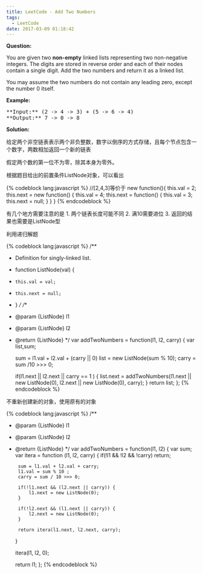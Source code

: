 ```yaml
---
title: LeetCode - Add Two Numbers
tags:
  - LeetCode
date: 2017-03-09 01:18:42
---
```


**Question:**

You are given two **non-empty** linked lists representing two non-negative integers. The digits are stored in reverse order and each of their nodes contain a single digit. Add the two numbers and return it as a linked list.

You may assume the two numbers do not contain any leading zero, except the number 0 itself. <!--more-->

<span style="font-size: 14px;">**Example:**

 </span>

<pre>**Input:** (2 -&gt; 4 -&gt; 3) + (5 -&gt; 6 -&gt; 4)
**Output:** 7 -&gt; 0 -&gt; 8
</pre>

<span style="font-size: 14px;">**Solution:**</span>

给定两个非空链表表示两个非负整数，数字以倒序的方式存储，且每个节点包含一个数字，两数相加返回一个新的链表

假定两个数的第一位不为零，除其本身为零外。

根据题目给出的前置条件ListNode对象，可以看出

{% codeblock lang:javascript %}
//[2,4,3]等价于
new function(){ 
    this.val = 2;
    this.next = new function() {
        this.val = 4;
        this.next = function() {
            this.val = 3;
            this.next = null;
        }
    }
}
{% endcodeblock %}

有几个地方需要注意的是
1\. 两个链表长度可能不同
2\. 满10需要进位
3\. 返回的结果也需要是ListNode型

利用递归解题

{% codeblock lang:javascript %}
/**
 * Definition for singly-linked list.
 * function ListNode(val) {
 *     this.val = val;
 *     this.next = null;
 * }
 */
/**
 * @param {ListNode} l1
 * @param {ListNode} l2
 * @return {ListNode}
 */
var addTwoNumbers = function(l1, l2, carry) {
    var list,sum;

    sum = l1.val + l2.val + (carry || 0)
    list = new ListNode(sum % 10);
    carry = sum /10 >>> 0;

    if(l1.next || l2.next || carry == 1 ) {
        list.next = addTwoNumbers(l1.next || new ListNode(0),
            l2.next || new ListNode(0), carry);
    }
    return list;
};
{% endcodeblock %}

不重新创建新的对象，使用原有的对象

{% codeblock lang:javascript %}
/**
 * @param {ListNode} l1
 * @param {ListNode} l2
 * @return {ListNode}
 */
var addTwoNumbers = function(l1, l2) {
    var sum;
    var itera = function (l1, l2, carry) {
        if(!l1 && !l2 && !carry) return;

        sum = l1.val + l2.val + carry;
        l1.val = sum % 10 ;
        carry = sum / 10 >>> 0;

        if(!l1.next && (l2.next || carry)) {
            l1.next = new ListNode(0);
        }

        if(!l2.next && (l1.next || carry)) {
            l2.next = new ListNode(0);
        }

        return itera(l1.next, l2.next, carry);
    }

    itera(l1, l2, 0);

    return l1;
};
{% endcodeblock %}